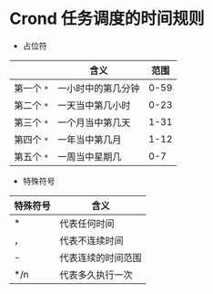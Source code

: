 # Crond 任务调度的时间规则
+ 占位符

|         | 含义        | 范围   |
| ------- | --------- | ---- |
| 第一个 `*` | 一小时中的第几分钟 | 0-59 |
| 第二个 `*` | 一天当中第几小时  | 0-23 |
| 第三个 `*` | 一个月当中第几天  | 1-31 |
| 第四个 `*` | 一年当中第几月   | 1-12 |
| 第五个 `*` | 一周当中星期几   | 0-7  |
+ 特殊符号
  

| 特殊符号 | 含义        |
| ---- | --------- |
| *    | 代表任何时间    |
| ，    | 代表不连续时间   |
| -    | 代表连续的时间范围 |
| */n  | 代表多久执行一次  |
